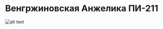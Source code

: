 # Венгржиновская Анжелика ПИ-211
![alt text]([http://url/to/img.png](https://pasteboard.co/GEqgWBUsjgKV.png)https://pasteboard.co/GEqgWBUsjgKV.png])
